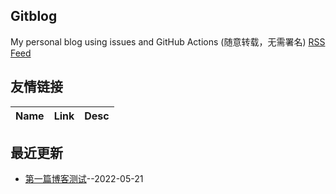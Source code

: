 ## Gitblog
My personal blog using issues and GitHub Actions (随意转载，无需署名)
[RSS Feed](https://raw.githubusercontent.com/xem8k5/gitblog/master/feed.xml)
## 友情链接
| Name | Link | Desc | 
 | ---- | ---- | ---- |
## 最近更新
- [第一篇博客测试](https://github.com/xem8k5/gitblog/issues/1)--2022-05-21
